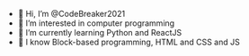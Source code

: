 - 👋 Hi, I’m @CodeBreaker2021
- 👀 I’m interested in computer programming
- 🌱 I’m currently learning Python and ReactJS
- 🌱 I know Block-based programming, HTML and CSS and JS


<!---
CodeBreaker2021/CodeBreaker2021 is a ✨ special ✨ repository because its `README.md` (this file) appears on your GitHub profile.
You can click the Preview link to take a look at your changes.
--->
